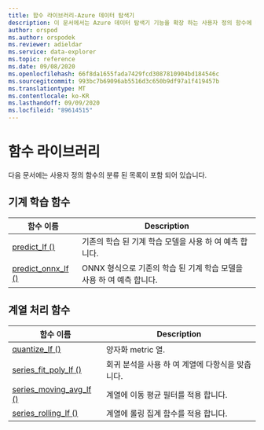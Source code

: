 ```yaml
---
title: 함수 라이브러리-Azure 데이터 탐색기
description: 이 문서에서는 Azure 데이터 탐색기 기능을 확장 하는 사용자 정의 함수에 대해 설명 합니다.
author: orspod
ms.author: orspodek
ms.reviewer: adieldar
ms.service: data-explorer
ms.topic: reference
ms.date: 09/08/2020
ms.openlocfilehash: 66f8da1655fada7429fcd3087810904bd184546c
ms.sourcegitcommit: 993bc7b69096ab5516d3c650b9df97a1f419457b
ms.translationtype: MT
ms.contentlocale: ko-KR
ms.lasthandoff: 09/09/2020
ms.locfileid: "89614515"
---
```

# <a name="functions-library"></a>함수 라이브러리

다음 문서에는 사용자 정의 함수의 분류 된 목록이 포함 되어 있습니다.

## <a name="machine-learning-functions"></a>기계 학습 함수

|함수 이름     |Description                                          |
|-------------------------|--------------------------------------------------------|
|[predict_lf ()](predict-lf.md)|기존의 학습 된 기계 학습 모델을 사용 하 여 예측 합니다. |
|[predict_onnx_lf ()](predict-onnx-lf.md)| ONNX 형식으로 기존의 학습 된 기계 학습 모델을 사용 하 여 예측 합니다. |

## <a name="series-processing-functions"></a>계열 처리 함수

|함수 이름     |Description                                          |
|-------------------------|--------------------------------------------------------|
|[quantize_lf ()](quantize-lf.md)|양자화 metric 열. |
|[series_fit_poly_lf ()](series-fit-poly-lf.md)|회귀 분석을 사용 하 여 계열에 다항식을 맞춥니다. |
|[series_moving_avg_lf ()](series-moving-avg-lf.md)|계열에 이동 평균 필터를 적용 합니다. |
|[series_rolling_lf ()](series-rolling-lf.md)|계열에 롤링 집계 함수를 적용 합니다. |
